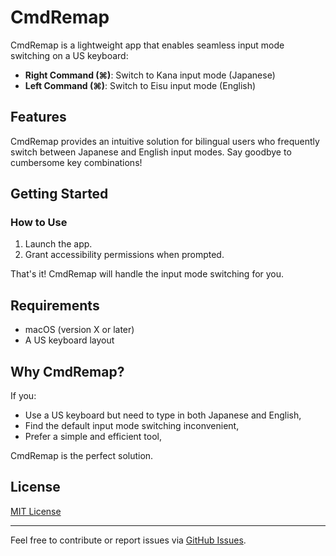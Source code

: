 # CmdRemap

CmdRemap is a lightweight app that enables seamless input mode switching on a US keyboard:
- **Right Command (⌘)**: Switch to Kana input mode (Japanese)
- **Left Command (⌘)**: Switch to Eisu input mode (English)

## Features
CmdRemap provides an intuitive solution for bilingual users who frequently switch between Japanese and English input modes. Say goodbye to cumbersome key combinations!

## Getting Started

### How to Use
1. Launch the app.
2. Grant accessibility permissions when prompted.

That's it! CmdRemap will handle the input mode switching for you.

## Requirements
- macOS (version X or later)
- A US keyboard layout

## Why CmdRemap?
If you:
- Use a US keyboard but need to type in both Japanese and English,
- Find the default input mode switching inconvenient,
- Prefer a simple and efficient tool,

CmdRemap is the perfect solution.

## License
[MIT License](./LICENSE)

---
Feel free to contribute or report issues via [GitHub Issues](./issues).
